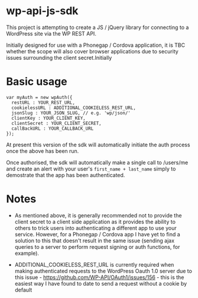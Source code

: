 # wp-api-js-sdk

This project is attempting to create a JS / jQuery library for connecting to a WordPress site via the WP REST API.

Initially designed for use with a Phonegap / Cordova application, it is TBC whether the scope will also cover browser applications due to security issues surrounding the client secret.Initially

# Basic usage

```
var myAuth = new wpAuth({
  restURL : YOUR_REST_URL,
  cookielessURL : ADDITIONAL_COOKIELESS_REST_URL,
  jsonSlug : YOUR_JSON_SLUG, // e.g. 'wp/json/'
  clientKey : YOUR_CLIENT_KEY,
  clientSecret : YOUR_CLIENT_SECRET,
  callBackURL : YOUR_CALLBACK_URL
});
```
  
  At present this version of the sdk will automatically initiate the auth process once the above has been run.
  
  Once authorised, the sdk will automatically make a single call to /users/me and create an alert with your user's ```first_name + last_name``` simply to demostrate that the app has been authenticated.
  
  # Notes
   - As mentioned above, it is generally recommended not to provide the client secret to a client side application as it provides the ability to others to trick users into authenticating a different app to use your service. However, for a Phonegap / Cordova app I have yet to find a solution to this that doesn't result in the same issue (sending ajax queries to a server to perform request signing or auth functions, for example).
  
   - ADDITIONAL_COOKIELESS_REST_URL is currently required when making authenticated requests to the WordPress Oauth 1.0 server due to this issue - https://github.com/WP-API/OAuth1/issues/156 - this is the easiest way I have found to date to send a request without a cookie by default
